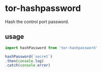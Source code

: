 # tor-hashpassword

Hash the control port password.

## usage

```javascript
import hashPassword from 'tor-hashpassword'

hashPassword(`secret`)
.then(console.log)
.catch(console.error)
```
